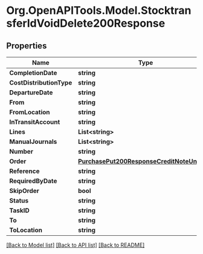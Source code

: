 # Org.OpenAPITools.Model.StocktransferIdVoidDelete200Response

## Properties

Name | Type | Description | Notes
------------ | ------------- | ------------- | -------------
**CompletionDate** | **string** |  | [optional] 
**CostDistributionType** | **string** |  | [optional] 
**DepartureDate** | **string** |  | [optional] 
**From** | **string** |  | [optional] 
**FromLocation** | **string** |  | [optional] 
**InTransitAccount** | **string** |  | [optional] 
**Lines** | **List&lt;string&gt;** |  | [optional] 
**ManualJournals** | **List&lt;string&gt;** |  | [optional] 
**Number** | **string** |  | [optional] 
**Order** | [**PurchasePut200ResponseCreditNoteUnstock**](PurchasePut200ResponseCreditNoteUnstock.md) |  | [optional] 
**Reference** | **string** |  | [optional] 
**RequiredByDate** | **string** |  | [optional] 
**SkipOrder** | **bool** |  | [optional] 
**Status** | **string** |  | [optional] 
**TaskID** | **string** |  | [optional] 
**To** | **string** |  | [optional] 
**ToLocation** | **string** |  | [optional] 

[[Back to Model list]](../README.md#documentation-for-models) [[Back to API list]](../README.md#documentation-for-api-endpoints) [[Back to README]](../README.md)

